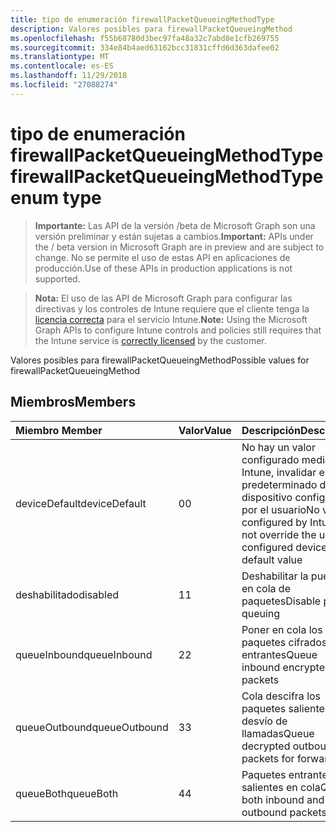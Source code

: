 ```yaml
---
title: tipo de enumeración firewallPacketQueueingMethodType
description: Valores posibles para firewallPacketQueueingMethod
ms.openlocfilehash: f55b68780d3bec97fa48a32c7abd8e1cfb269755
ms.sourcegitcommit: 334e84b4aed63162bcc31831cffd6d363dafee02
ms.translationtype: MT
ms.contentlocale: es-ES
ms.lasthandoff: 11/29/2018
ms.locfileid: "27088274"
---
```

# <a name="firewallpacketqueueingmethodtype-enum-type"></a><span data-ttu-id="362d8-103">tipo de enumeración firewallPacketQueueingMethodType</span><span class="sxs-lookup"><span data-stu-id="362d8-103">firewallPacketQueueingMethodType enum type</span></span>

> <span data-ttu-id="362d8-104">**Importante:** Las API de la versión /beta de Microsoft Graph son una versión preliminar y están sujetas a cambios.</span><span class="sxs-lookup"><span data-stu-id="362d8-104">**Important:** APIs under the / beta version in Microsoft Graph are in preview and are subject to change.</span></span> <span data-ttu-id="362d8-105">No se permite el uso de estas API en aplicaciones de producción.</span><span class="sxs-lookup"><span data-stu-id="362d8-105">Use of these APIs in production applications is not supported.</span></span>

> <span data-ttu-id="362d8-106">**Nota:** El uso de las API de Microsoft Graph para configurar las directivas y los controles de Intune requiere que el cliente tenga la [licencia correcta](https://go.microsoft.com/fwlink/?linkid=839381) para el servicio Intune.</span><span class="sxs-lookup"><span data-stu-id="362d8-106">**Note:** Using the Microsoft Graph APIs to configure Intune controls and policies still requires that the Intune service is [correctly licensed](https://go.microsoft.com/fwlink/?linkid=839381) by the customer.</span></span>

<span data-ttu-id="362d8-107">Valores posibles para firewallPacketQueueingMethod</span><span class="sxs-lookup"><span data-stu-id="362d8-107">Possible values for firewallPacketQueueingMethod</span></span>
## <a name="members"></a><span data-ttu-id="362d8-108">Miembros</span><span class="sxs-lookup"><span data-stu-id="362d8-108">Members</span></span>
|<span data-ttu-id="362d8-109">Miembro	</span><span class="sxs-lookup"><span data-stu-id="362d8-109">Member</span></span>|<span data-ttu-id="362d8-110">Valor</span><span class="sxs-lookup"><span data-stu-id="362d8-110">Value</span></span>|<span data-ttu-id="362d8-111">Descripción</span><span class="sxs-lookup"><span data-stu-id="362d8-111">Description</span></span>|
|:---|:---|:---|
|<span data-ttu-id="362d8-112">deviceDefault</span><span class="sxs-lookup"><span data-stu-id="362d8-112">deviceDefault</span></span>|<span data-ttu-id="362d8-113">0</span><span class="sxs-lookup"><span data-stu-id="362d8-113">0</span></span>|<span data-ttu-id="362d8-114">No hay un valor configurado mediante Intune, invalidar el valor predeterminado de dispositivo configurado por el usuario</span><span class="sxs-lookup"><span data-stu-id="362d8-114">No value configured by Intune, do not override the user-configured device default value</span></span>|
|<span data-ttu-id="362d8-115">deshabilitado</span><span class="sxs-lookup"><span data-stu-id="362d8-115">disabled</span></span>|<span data-ttu-id="362d8-116">1</span><span class="sxs-lookup"><span data-stu-id="362d8-116">1</span></span>|<span data-ttu-id="362d8-117">Deshabilitar la puesta en cola de paquetes</span><span class="sxs-lookup"><span data-stu-id="362d8-117">Disable packet queuing</span></span>|
|<span data-ttu-id="362d8-118">queueInbound</span><span class="sxs-lookup"><span data-stu-id="362d8-118">queueInbound</span></span>|<span data-ttu-id="362d8-119">2</span><span class="sxs-lookup"><span data-stu-id="362d8-119">2</span></span>|<span data-ttu-id="362d8-120">Poner en cola los paquetes cifrados entrantes</span><span class="sxs-lookup"><span data-stu-id="362d8-120">Queue inbound encrypted packets</span></span>|
|<span data-ttu-id="362d8-121">queueOutbound</span><span class="sxs-lookup"><span data-stu-id="362d8-121">queueOutbound</span></span>|<span data-ttu-id="362d8-122">3</span><span class="sxs-lookup"><span data-stu-id="362d8-122">3</span></span>|<span data-ttu-id="362d8-123">Cola descifra los paquetes salientes para desvío de llamadas</span><span class="sxs-lookup"><span data-stu-id="362d8-123">Queue decrypted outbound packets for forwarding</span></span>|
|<span data-ttu-id="362d8-124">queueBoth</span><span class="sxs-lookup"><span data-stu-id="362d8-124">queueBoth</span></span>|<span data-ttu-id="362d8-125">4</span><span class="sxs-lookup"><span data-stu-id="362d8-125">4</span></span>|<span data-ttu-id="362d8-126">Paquetes entrantes y salientes en cola</span><span class="sxs-lookup"><span data-stu-id="362d8-126">Queue both inbound and outbound packets</span></span>|






